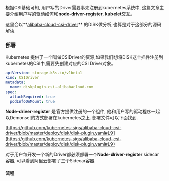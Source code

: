 根据CSI基础可知, 用户写的Driver需要事先注册到kubernetes系统中, 这篇文章主要介绍用户写的驱动如何和**node-driver-register**, **kubelet**交互。

这里会以**[alibaba-cloud-csi-driver](https://github.com/kubernetes-sigs/alibaba-cloud-csi-driver)** 的DISK做分析,也算是对于这部分的源码解读.



### 部署

Kubernetes 提供了一个叫做CSIDriver的资源,如果我们想将DISK这个插件注册到kubernetes的CSI中,需要先创建对应的CSI Driver对象。

```yaml
apiVersion: storage.k8s.io/v1beta1
kind: CSIDriver
metadata:
  name: diskplugin.csi.alibabacloud.com
spec:
  attachRequired: true
  podInfoOnMount: true
```

**Node-driver-register** 是官方提供注册的一个组件, 他和用户写的驱动程序一起以Demonset的方式部署在kubernetes之上. 部署文件可以下面找到.

[https://github.com/kubernetes-sigs/alibaba-cloud-csi-driver/blob/master/deploy/disk/disk-plugin.yaml#L9](https://github.com/kubernetes-sigs/alibaba-cloud-csi-driver/blob/master/deploy/disk/disk-plugin.yaml#L9)



对于用户每开发一个新的Driver都必须部署一个**Node-driver-register** sidecar 容器, 可以看到阿里云部署了三个Sidecar容器.



#### 流程

